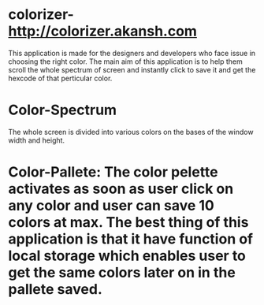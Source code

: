 # colorizer-http://colorizer.akansh.com
This application is made for the designers and developers who face issue in choosing the right color. The main aim of this application is to help them scroll the whole spectrum of screen and instantly click to save it and get the hexcode of that perticular color.
# Color-Spectrum
The whole screen is divided into various colors on the bases of the window width and height.
# Color-Pallete: The color pelette activates as soon as user click on any color and user can save 10 colors at max. The best thing of this application is that it have function of local storage which enables user to get the same colors later on in the pallete saved.

